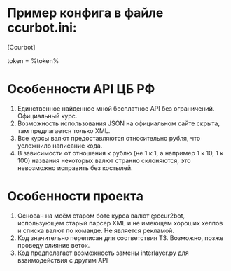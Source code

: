 # Пример конфига в файле ccurbot.ini:
[Ccurbot]

token = %token%
# Особенности API ЦБ РФ
1. Единственное найденное мной бесплатное API без ограничений. Официальный курс.
2. Возможность использования JSON на официальном сайте скрыта, там предлагается только XML.
3. Все курсы валют предоставляются относительно рубля, что усложнило написание кода.
4. В зависимости от отношения к рублю (не 1 к 1, а например 1 к 10, 1 к 100) названия некоторых валют странно склоняются, это невозможно исправить без костылей.
# Особенности проекта
1. Основан на моём старом боте курса валют @ccur2bot, использующем старый парсер XML и не имеющем хороших хелпов и списка валют по команде. Не является рекламой.
2. Код значительно переписан для соответствия ТЗ. Возможно, позже проведу слияние веток.
3. Код предполагает возможность замены interlayer.py для взаимодействия с другим API
